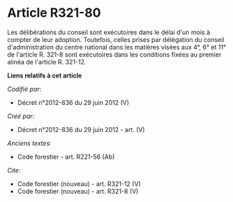 # Article R321-80

Les délibérations du conseil sont exécutoires dans le délai d'un mois à compter de leur adoption. Toutefois, celles prises
par délégation du conseil d'administration du centre national dans les matières visées aux 4°, 6° et 11° de l'article R.
321-8 sont exécutoires dans les conditions fixées au premier alinéa de l'article R. 321-12.

**Liens relatifs à cet article**

_Codifié par_:

  - Décret n°2012-836 du 29 juin 2012 (V)

_Créé par_:

  - Décret n°2012-836 du 29 juin 2012 - art. (V)

_Anciens textes_:

  - Code forestier - art. R221-56 (Ab)

_Cite_:

  - Code forestier (nouveau) - art. R321-12 (V)
  - Code forestier (nouveau) - art. R321-8 (V)
